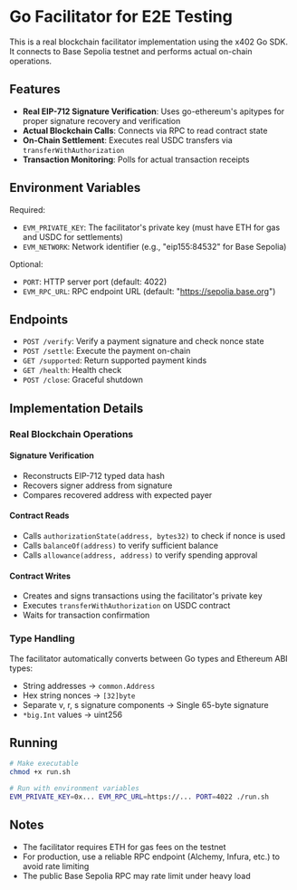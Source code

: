 # Go Facilitator for E2E Testing

This is a real blockchain facilitator implementation using the x402 Go SDK. It connects to Base Sepolia testnet and performs actual on-chain operations.

## Features

- **Real EIP-712 Signature Verification**: Uses go-ethereum's apitypes for proper signature recovery and verification
- **Actual Blockchain Calls**: Connects via RPC to read contract state
- **On-Chain Settlement**: Executes real USDC transfers via `transferWithAuthorization`
- **Transaction Monitoring**: Polls for actual transaction receipts

## Environment Variables

Required:
- `EVM_PRIVATE_KEY`: The facilitator's private key (must have ETH for gas and USDC for settlements)
- `EVM_NETWORK`: Network identifier (e.g., "eip155:84532" for Base Sepolia)

Optional:
- `PORT`: HTTP server port (default: 4022)
- `EVM_RPC_URL`: RPC endpoint URL (default: "https://sepolia.base.org")

## Endpoints

- `POST /verify`: Verify a payment signature and check nonce state
- `POST /settle`: Execute the payment on-chain
- `GET /supported`: Return supported payment kinds
- `GET /health`: Health check
- `POST /close`: Graceful shutdown

## Implementation Details

### Real Blockchain Operations

#### Signature Verification
- Reconstructs EIP-712 typed data hash
- Recovers signer address from signature
- Compares recovered address with expected payer

#### Contract Reads
- Calls `authorizationState(address, bytes32)` to check if nonce is used
- Calls `balanceOf(address)` to verify sufficient balance
- Calls `allowance(address, address)` to verify spending approval

#### Contract Writes
- Creates and signs transactions using the facilitator's private key
- Executes `transferWithAuthorization` on USDC contract
- Waits for transaction confirmation

### Type Handling

The facilitator automatically converts between Go types and Ethereum ABI types:
- String addresses → `common.Address`
- Hex string nonces → `[32]byte`
- Separate v, r, s signature components → Single 65-byte signature
- `*big.Int` values → uint256

## Running

```bash
# Make executable
chmod +x run.sh

# Run with environment variables
EVM_PRIVATE_KEY=0x... EVM_RPC_URL=https://... PORT=4022 ./run.sh
```

## Notes

- The facilitator requires ETH for gas fees on the testnet
- For production, use a reliable RPC endpoint (Alchemy, Infura, etc.) to avoid rate limiting
- The public Base Sepolia RPC may rate limit under heavy load

